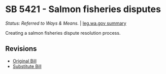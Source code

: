 # SB 5421 - Salmon fisheries disputes
*Status: Referred to Ways & Means.* | [leg.wa.gov summary](https://app.leg.wa.gov/billsummary?BillNumber=5421&Year=2021)

Creating a salmon fisheries dispute resolution process.

## Revisions
* [Original Bill](1/)
* [Substitute Bill](S/)